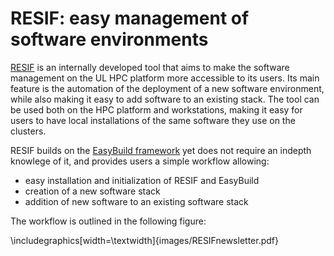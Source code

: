 # RESIF: easy management of software environments

[RESIF](http://resif-pypi.readthedocs.org/en/latest/) is an internally developed tool that aims to make the software management on the UL HPC platform more accessible to its users. Its main feature is the automation of the deployment of a new software environment, while also making it easy to add software to an existing stack. The tool can be used both on the HPC platform and workstations, making it easy for users to have local installations of the same software they use on the clusters.

RESIF builds on the [EasyBuild framework](http://hpcugent.github.io/easybuild/) yet does not require an indepth knowlege of it, and provides users a simple workflow allowing:

- easy installation and initialization of RESIF and EasyBuild
- creation of a new software stack
- addition of new software to an existing software stack

The workflow is outlined in the following figure:

\includegraphics[width=\textwidth]{images/RESIFnewsletter.pdf}
